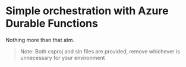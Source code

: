 # Simple orchestration with Azure Durable Functions

Nothing more than that atm.

> Note: Both csproj and sln files are provided, remove whichever is unnecessary for your environment
